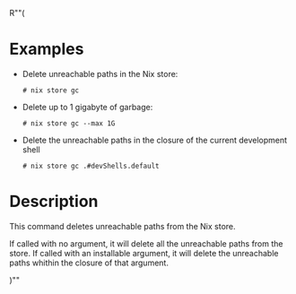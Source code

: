 R""(

# Examples

* Delete unreachable paths in the Nix store:

  ```console
  # nix store gc
  ```

* Delete up to 1 gigabyte of garbage:

  ```console
  # nix store gc --max 1G
  ```

* Delete the unreachable paths in the closure of the current development shell

  ```console
  # nix store gc .#devShells.default
  ```

# Description

This command deletes unreachable paths from the Nix store.

If called with no argument, it will delete all the unreachable paths from the store.
If called with an installable argument, it will delete the unreachable paths whithin the closure of that argument.

)""

